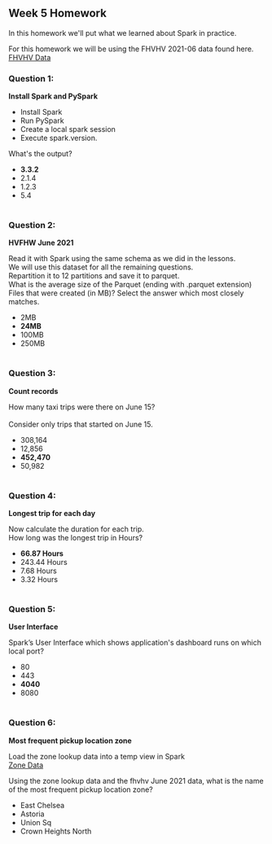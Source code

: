 ## Week 5 Homework

In this homework we'll put what we learned about Spark in practice.

For this homework we will be using the FHVHV 2021-06 data found here. [FHVHV Data](https://github.com/DataTalksClub/nyc-tlc-data/releases/download/fhvhv/fhvhv_tripdata_2021-06.csv.gz )


### Question 1:

**Install Spark and PySpark**

- Install Spark
- Run PySpark
- Create a local spark session
- Execute spark.version.

What's the output?
- **3.3.2**
- 2.1.4
- 1.2.3
- 5.4
  </br></br>


### Question 2:

**HVFHW June 2021**

Read it with Spark using the same schema as we did in the lessons.</br>
We will use this dataset for all the remaining questions.</br>
Repartition it to 12 partitions and save it to parquet.</br>
What is the average size of the Parquet (ending with .parquet extension) Files that were created (in MB)? Select the answer which most closely matches.</br>


- 2MB
- **24MB**
- 100MB
- 250MB
  </br></br>


### Question 3:

**Count records**

How many taxi trips were there on June 15?</br></br>
Consider only trips that started on June 15.</br>

- 308,164
- 12,856
- **452,470**
- 50,982
  </br></br>


### Question 4:

**Longest trip for each day**

Now calculate the duration for each trip.</br>
How long was the longest trip in Hours?</br>

- **66.87 Hours**
- 243.44 Hours
- 7.68 Hours
- 3.32 Hours
  </br></br>

### Question 5:

**User Interface**

Spark’s User Interface which shows application's dashboard runs on which local port?</br>

- 80
- 443
- **4040**
- 8080
  </br></br>


### Question 6:

**Most frequent pickup location zone**

Load the zone lookup data into a temp view in Spark</br>
[Zone Data](https://github.com/DataTalksClub/nyc-tlc-data/releases/download/misc/taxi_zone_lookup.csv)</br>

Using the zone lookup data and the fhvhv June 2021 data, what is the name of the most frequent pickup location zone?</br>

- East Chelsea
- Astoria
- Union Sq
- Crown Heights North
  </br></br>
